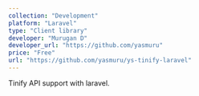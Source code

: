 ```yaml
---
collection: "Development"
platform: "Laravel"
type: "Client library"
developer: "Murugan D"
developer_url: "https://github.com/yasmuru"
price: "Free"
url: "https://github.com/yasmuru/ys-tinify-laravel"
---
```

Tinify API support with laravel.
